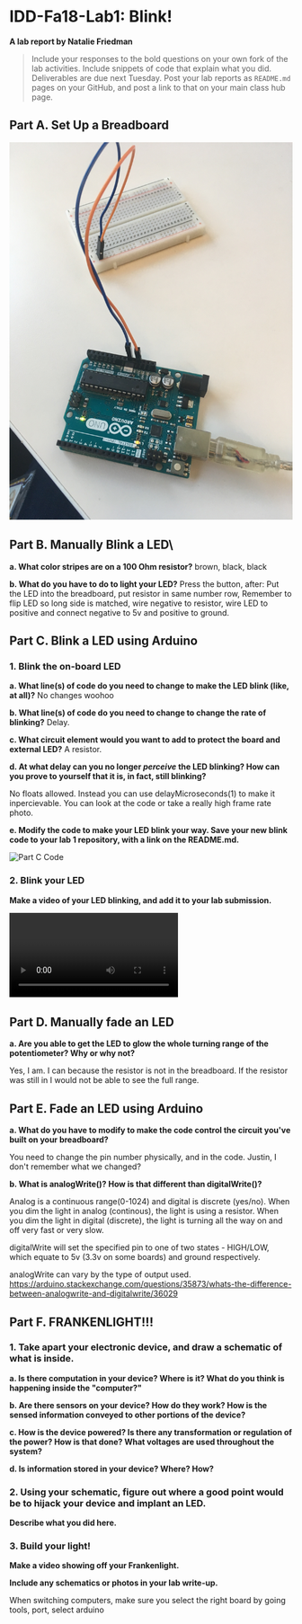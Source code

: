 # IDD-Fa18-Lab1: Blink!

**A lab report by Natalie Friedman**

> Include your responses to the bold questions on your own fork of the lab activities. Include snippets of code that explain what you did. Deliverables are due next Tuesday. Post your lab reports as `README.md` pages on your GitHub, and post a link to that on your main class hub page.

## Part A. Set Up a Breadboard
![NAME Breadboard](IMG_5989.JPG)

## Part B. Manually Blink a LED\

**a. What color stripes are on a 100 Ohm resistor?**
 brown, black, black
 
**b. What do you have to do to light your LED?**
Press the button, after:
Put the LED into the breadboard, put resistor in same number row, Remember to flip LED so long side is matched, wire negative to resistor, wire LED to positive and connect negative to 5v and positive to ground. 

## Part C. Blink a LED using Arduino

### 1. Blink the on-board LED

**a. What line(s) of code do you need to change to make the LED blink (like, at all)?**
No changes woohoo

**b. What line(s) of code do you need to change to change the rate of blinking?**
Delay.

**c. What circuit element would you want to add to protect the board and external LED?**
A resistor.
 
**d. At what delay can you no longer *perceive* the LED blinking? How can you prove to yourself that it is, in fact, still blinking?**

No floats allowed. Instead you can use delayMicroseconds(1) to make it inpercievable. You can look at the code or take a really high frame rate photo. 

**e. Modify the code to make your LED blink your way. Save your new blink code to your lab 1 repository, with a link on the README.md.**

![Part C Code](Lab_1_-_Part_C.ino)


### 2. Blink your LED

**Make a video of your LED blinking, and add it to your lab submission.**

![Part C Video](IMG_5885.MOV)

## Part D. Manually fade an LED

**a. Are you able to get the LED to glow the whole turning range of the potentiometer? Why or why not?**

Yes, I am. I can because the resistor is not in the breadboard. If the resistor was still in I would not be able to see the full range. 

## Part E. Fade an LED using Arduino

**a. What do you have to modify to make the code control the circuit you've built on your breadboard?**

You need to change the pin number physically, and in the code. 
Justin, I don't remember what we changed?

**b. What is analogWrite()? How is that different than digitalWrite()?**

Analog is a continuous range(0-1024) and digital is discrete (yes/no).
When you dim the light in analog (continous), the light is using a resistor.
When you dim the light in digital (discrete), the light is turning all the way on and off very fast or very slow. 

digitalWrite will set the specified pin to one of two states - HIGH/LOW, which equate to 5v (3.3v on some boards) and ground respectively.

analogWrite can vary by the type of output used.
https://arduino.stackexchange.com/questions/35873/whats-the-difference-between-analogwrite-and-digitalwrite/36029

## Part F. FRANKENLIGHT!!!

### 1. Take apart your electronic device, and draw a schematic of what is inside. 

**a. Is there computation in your device? Where is it? What do you think is happening inside the "computer?"**

**b. Are there sensors on your device? How do they work? How is the sensed information conveyed to other portions of the device?**

**c. How is the device powered? Is there any transformation or regulation of the power? How is that done? What voltages are used throughout the system?**

**d. Is information stored in your device? Where? How?**

### 2. Using your schematic, figure out where a good point would be to hijack your device and implant an LED.

**Describe what you did here.**

### 3. Build your light!

**Make a video showing off your Frankenlight.**

**Include any schematics or photos in your lab write-up.**

When switching computers, make sure you select the right board by going tools, port, select arduino
